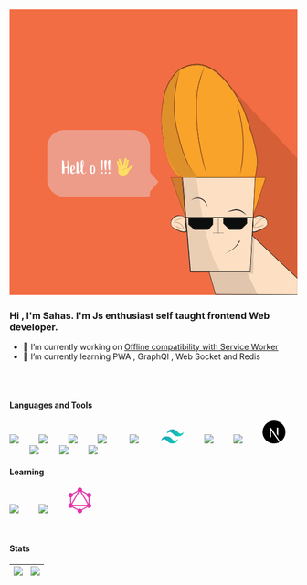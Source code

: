 
<img src="https://github.com/SahasSaurav/SahasSaurav/blob/main/assets/hello.svg" height="500px">

<br>

### Hi , I'm Sahas. I'm Js enthusiast self taught frontend Web developer.

- 🔭 I’m currently working on [Offline compatibility with Service Worker](https://github.com/SahasSaurav/next_pomodoro/blob/main/public/sw.js)
- 🌱 I’m currently learning  PWA , GraphQl , Web Socket  and Redis 

<br>


<br>

#### Languages and Tools
<img src="https://cdn.jsdelivr.net/gh/devicons/devicon@latest/icons/html5/html5-plain.svg" width="40px">&nbsp;&nbsp;&nbsp;&nbsp;&nbsp;&nbsp;&nbsp;&nbsp;
<img src="https://cdn.jsdelivr.net/gh/devicons/devicon@latest/icons/css3/css3-plain.svg" width="40px">&nbsp;&nbsp;&nbsp;&nbsp;&nbsp;&nbsp;&nbsp;&nbsp;
<img src="https://cdn.jsdelivr.net/gh/devicons/devicon@latest/icons/javascript/javascript-original.svg" width="40px">&nbsp;&nbsp;&nbsp;&nbsp;&nbsp;&nbsp;&nbsp;&nbsp;
<img src="https://cdn.jsdelivr.net/gh/devicons/devicon@latest/icons/git/git-original.svg" width="40px">&nbsp;&nbsp;&nbsp;&nbsp;&nbsp;&nbsp;&nbsp;&nbsp;&nbsp;
<img src="https://cdn.jsdelivr.net/gh/devicons/devicon@latest/icons/sass/sass-original.svg" width="40px">&nbsp;&nbsp;&nbsp;&nbsp;&nbsp;&nbsp;&nbsp;&nbsp;&nbsp;
<img src="https://github.com/SahasSaurav/SahasSaurav/blob/main/assets/tailwindcss.svg" width="40px">&nbsp;&nbsp;&nbsp;&nbsp;&nbsp;&nbsp;&nbsp;&nbsp;
<img src="https://cdn.jsdelivr.net/gh/devicons/devicon@latest/icons/react/react-original.svg" width="40px">&nbsp;&nbsp;&nbsp;&nbsp;&nbsp;&nbsp;&nbsp;&nbsp;
<img src="https://cdn.jsdelivr.net/gh/devicons/devicon@latest/icons/redux/redux-original.svg" width="40px">&nbsp;&nbsp;&nbsp;&nbsp;&nbsp;&nbsp;&nbsp;&nbsp;
<img src="https://github.com/SahasSaurav/SahasSaurav/blob/main/assets/next-js.svg" width="40px">&nbsp;&nbsp;&nbsp;&nbsp;&nbsp;&nbsp;&nbsp;&nbsp;
<img src="https://cdn.jsdelivr.net/gh/devicons/devicon@latest/icons/nodejs/nodejs-plain.svg" width="40px">&nbsp;&nbsp;&nbsp;&nbsp;&nbsp;&nbsp;&nbsp;&nbsp;
<img src="https://cdn.jsdelivr.net/gh/devicons/devicon@latest/icons/mongodb/mongodb-original.svg" width="40px">&nbsp;&nbsp;&nbsp;&nbsp;&nbsp;&nbsp;&nbsp;&nbsp;
<img src="https://cdn.jsdelivr.net/gh/devicons/devicon@latest/icons/typescript/typescript-original.svg" width="40px">&nbsp;&nbsp;&nbsp;&nbsp;&nbsp;&nbsp;&nbsp;&nbsp;

#### Learning
<img src="https://cdn.jsdelivr.net/gh/devicons/devicon@latest/icons/redis/redis-original.svg" width="40px">&nbsp;&nbsp;&nbsp;&nbsp;&nbsp;&nbsp;&nbsp;&nbsp;
<img src="https://cdn.jsdelivr.net/gh/devicons/devicon@latest/icons/python/python-original.svg" width="40px">&nbsp;&nbsp;&nbsp;&nbsp;&nbsp;&nbsp;&nbsp;&nbsp;
<img src="https://github.com/SahasSaurav/SahasSaurav/blob/main/assets/graphql.svg" width="40px">&nbsp;&nbsp;&nbsp;&nbsp;&nbsp;&nbsp;&nbsp;&nbsp;

 <br>

#### Stats
| <img src='https://github-readme-stats.anuraghazra1.vercel.app/api/top-langs/?username=SahasSaurav&layout=compact&theme=material-palenight' /> | <img src="https://github-readme-streak-stats.herokuapp.com/?user=SahasSaurav"/>
|:------------:|:------------:|
